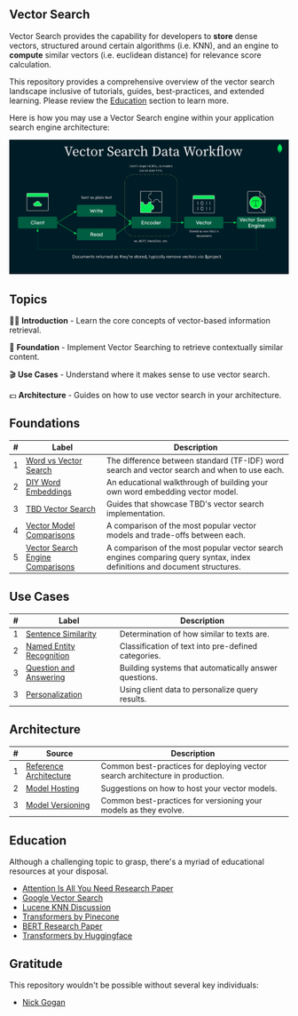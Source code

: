 ## Vector Search

Vector Search provides the capability for developers to **store** dense vectors, structured around certain algorithms (i.e. KNN), and an engine to **compute** similar vectors (i.e. euclidean distance) for relevance score calculation.

This repository provides a comprehensive overview of the vector search landscape inclusive of tutorials, guides, best-practices, and extended learning. Please review the [Education](https://github.com/esteininger/vector-search#education) section to learn more.

Here is how you may use a Vector Search engine within your application search engine architecture:

<center><img src="/assets/diagram.png"></center>

## Topics

🧑‍🏫 **Introduction** - Learn the core concepts of vector-based information retrieval.

🥝 **Foundation** - Implement Vector Searching to retrieve contextually similar content.

🎬 **Use Cases** - Understand where it makes sense to use vector search.

💵 **Architecture** - Guides on how to use vector search in your architecture.

## Foundations

| #   | Label                                 | Description  |
| --- | ------------------------------------- | ------------ |
| 1   | [Word vs Vector Search](#)            | The difference between standard (TF-IDF) word search and vector search and when to use each.|
| 2   | [DIY Word Embeddings](#)              | An educational walkthrough of building your own word embedding vector model. |
| 3   | [TBD Vector Search](#)              | Guides that showcase TBD's vector search implementation. |
| 4   | [Vector Model Comparisons](#)         | A comparison of the most popular vector models and trade-offs between each. |
| 5   | [Vector Search Engine Comparisons](#) | A comparison of the most popular vector search engines comparing query syntax, index definitions and document structures.  |

## Use Cases

| #   | Label                          | Description  |
| --- | ------------------------------ | ------------ |
| 1   | [Sentence Similarity](#)       | Determination of how similar to texts are. |
| 2   | [Named Entity Recognition](#)  | Classification of text into pre-defined categories. |
| 3   | [Question and Answering](/use-cases/question-and-answering)    | Building systems that automatically answer questions. |
| 3   | [Personalization](#)   | Using client data to personalize query results. |

## Architecture

| #   | Source                      | Description |
| --- | --------------------------- | ----------- |
| 1   | [Reference Architecture](#) | Common best-practices for deploying vector search architecture in production.      |
| 2   | [Model Hosting](#)          | Suggestions on how to host your vector models.       |
| 3   | [Model Versioning](#)       | Common best-practices for versioning your models as they evolve.       |

## Education

Although a challenging topic to grasp, there's a myriad of educational resources at your disposal.

- [Attention Is All You Need Research Paper](https://arxiv.org/pdf/1706.03762.pdf)
- [Google Vector Search](https://cloud.google.com/blog/topics/developers-practitioners/find-anything-blazingly-fast-googles-vector-search-technology)
- [Lucene KNN Discussion](https://issues.apache.org/jira/browse/LUCENE-9004)
- [Transformers by Pinecone](https://www.pinecone.io/learn/transformers/)
- [BERT Research Paper](https://arxiv.org/pdf/1810.04805.pdf)
- [Transformers by Huggingface](https://aclanthology.org/2020.emnlp-demos.6.pdf)

## Gratitude

This repository wouldn't be possible without several key individuals:

- [Nick Gogan](https://github.com/nickgogan)
